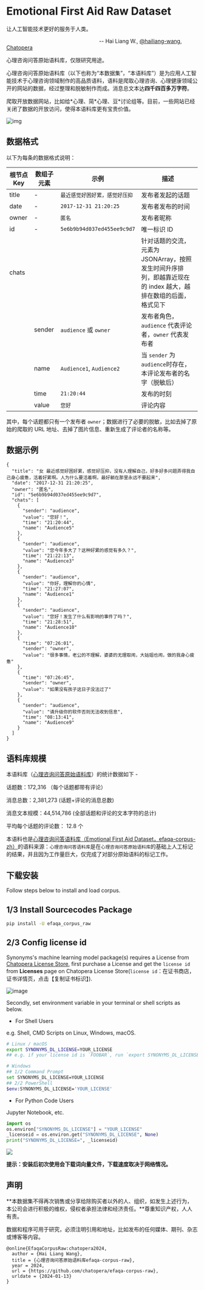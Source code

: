 # Emotional First Aid Raw Dataset

让人工智能技术更好的服务于人类。
<div align=left>

&nbsp;&nbsp;&nbsp;&nbsp;&nbsp;&nbsp;&nbsp;&nbsp;&nbsp;&nbsp;&nbsp;&nbsp;&nbsp;&nbsp;&nbsp;&nbsp;&nbsp;&nbsp;&nbsp;&nbsp;&nbsp;&nbsp;&nbsp;&nbsp;&nbsp;&nbsp;&nbsp;&nbsp;&nbsp;&nbsp;&nbsp;&nbsp;&nbsp;&nbsp;&nbsp;&nbsp;&nbsp;&nbsp;&nbsp;&nbsp;&nbsp;&nbsp;&nbsp;&nbsp;&nbsp;&nbsp;&nbsp;&nbsp;&nbsp;&nbsp;&nbsp;&nbsp;&nbsp;&nbsp;&nbsp;&nbsp;&nbsp;&nbsp;&nbsp;&nbsp;&nbsp;&nbsp;-- Hai Liang W., [@hailiang-wang](https://github.com/hailiang-wang), [Chatopera](https://www.chatopera.com/) 
</div>

心理咨询问答原始语料库，仅限研究用途。

心理咨询问答原始语料库（以下也称为“本数据集”，“本语料库”）是为应用人工智能技术于心理咨询领域制作的高品质语料，语料是爬取心理咨询、心理健康领域公开的网站的数据，经过整理和脱敏制作而成。消息总文本达**四千四百多万字符**。

爬取开放数据网站，比如给\*心理、简\*心理、豆\*讨论组等。目前，一些网站已经关闭了数据的开放访问，使得本语料库更有宝贵价值。

![img](./assets/screenshot_20240113084135.jpg)

## 数据格式

以下为每条的数据格式说明：

| 根节点 Key | 数组子元素 | 示例 | 描述 |
| --- | --- | --- | --- |
| title | - | `最近感觉好困好累，感觉好压抑` | 发布者发起的话题 |
| date | - | `2017-12-31 21:20:25` | 发布者发布的时间 |
| owner | - | `匿名` | 发布者昵称 |
| id | - | `5e6b9b94d037ed455ee9c9d7` | 唯一标识 ID |
| chats |  |  | 针对话题的交流，元素为 JSONArray，按照发生时间升序排列，即越靠近现在的 index 越大，越排在数组的后面，格式见下 |
| | sender | `audience` 或 `owner` | 发布者角色，`audience` 代表评论者，`owner` 代表发布者 |
| | name | `Audience1`, `Audience2` | 当 `sender` 为`audience`时存在，本评论发布者的名字（脱敏后） |
| | time | `21:20:44` | 发布的时刻 | 
| | value | `您好` | 评论内容 |

其中，每个话题都只有一个发布者 `owner`；数据进行了必要的脱敏，比如去掉了原始的爬取的 URL 地址、去掉了图片信息、重新生成了评论者的名称等。

## 数据示例

```
{
  "title": "女 最近感觉好困好累，感觉好压抑，没有人理解自己，好多好多问题弄得我自己身心疲惫，活着好累啊。人为什么要活着啊，最好躺在那里永远不要起来",
  "date": "2017-12-31 21:20:25",
  "owner": "匿名",
  "id": "5e6b9b94d037ed455ee9c9d7",
  "chats": [
    {
      "sender": "audience",
      "value": "您好！",
      "time": "21:20:44",
      "name": "Audience5"
    },
    {
      "sender": "audience",
      "value": "您今年多大了？这种好累的感觉有多久？",
      "time": "21:22:13",
      "name": "Audience3"
    },
    {
      "sender": "audience",
      "value": "你好，理解你的心情",
      "time": "21:27:07",
      "name": "Audience1"
    },
    {
      "sender": "audience",
      "value": "您好！发生了什么有影响的事件了吗？",
      "time": "21:28:51",
      "name": "Audience10"
    },
    {
      "time": "07:26:01",
      "sender": "owner",
      "value": "很多事情，老公的不理解，婆婆的无理取闹，大姑姐也闹，做的我身心疲惫"
    },
    {
      "time": "07:26:45",
      "sender": "owner",
      "value": "如果没有孩子这日子没法过了"
    },
    {
      "sender": "audience",
      "value": "请升级你的软件否则无法收到信息",
      "time": "08:13:41",
      "name": "Audience9"
    }
  ]
}
```

## 语料库规模

本语料库（[心理咨询问答原始语料库](https://github.com/chatopera/efaqa-corpus-raw)）的统计数据如下 -

话题数：172,316 （每个话题都带有评论）

消息总数：2,381,273 (话题+评论的消息总数)

消息文本规模：44,514,786 (全部话题和评论的文本字符的总计)

平均每个话题的评论数： 12.8 个

本语料也是[心理咨询问答语料库（Emotional First Aid Dataset，efaqa-corpus-zh）](https://github.com/chatopera/efaqa-corpus-zh)的语料来源：`心理咨询问答语料库`是在`心理咨询问答原始语料库`的基础上人工标记的结果，并且因为工作量巨大，仅完成了对部分原始语料的标记工作。


## 下载安装

Follow steps below to install and load corpus.

## 1/3 Install Sourcecodes Package

```bash
pip install -U efaqa_corpus_raw
```

## 2/3 Config license id

Synonyms's machine learning model package(s) requires a License from [Chatopera License Store](https://store.chatopera.com/product/syns001), first purchase a License and get the `license id` from **Licenses** page on Chatopera License Store(`license id`：在证书商店，证书详情页，点击【复制证书标识】).

![image](https://cdndownload2.chatopera.com/store/imgs/syn_order_post.jpg)

Secondly, set environment variable in your terminal or shell scripts as below.

* For Shell Users

e.g. Shell, CMD Scripts on Linux, Windows, macOS.

```bash
# Linux / macOS
export SYNONYMS_DL_LICENSE=YOUR_LICENSE
## e.g. if your license id is `FOOBAR`, run `export SYNONYMS_DL_LICENSE=FOOBAR`

# Windows
## 1/2 Command Prompt
set SYNONYMS_DL_LICENSE=YOUR_LICENSE
## 2/2 PowerShell
$env:SYNONYMS_DL_LICENSE='YOUR_LICENSE'
```

* For Python Code Users

Jupyter Notebook, etc.

```python
import os
os.environ["SYNONYMS_DL_LICENSE"] = "YOUR_LICENSE"
_licenseid = os.environ.get("SYNONYMS_DL_LICENSE", None)
print("SYNONYMS_DL_LICENSE=", _licenseid)
```

![](./assets/screenshot_20231124180125.png)

**提示：安装后初次使用会下载词向量文件，下载速度取决于网络情况。**


## 声明

**本数据集不得再次销售或分享给除购买者以外的人、组织，如发生上述行为，本公司会进行积极的维权，侵权者承担法律和经济责任。**尊重知识产权，人人有责。

数据和程序可用于研究，必须注明引用和地址，比如发布的任何媒体、期刊、杂志或博客等内容。

```
@online{EfaqaCorpusRaw:chatopera2024,
  author = {Hai Liang Wang},
  title = {心理咨询问答原始语料库efaqa-corpus-raw},
  year = 2024,
  url = {https://github.com/chatopera/efaqa-corpus-raw},
  urldate = {2024-01-13}
}
```